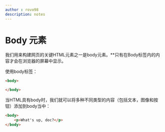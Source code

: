 ```yaml
---
author : rovo98
description: notes
---
```


# Body 元素

我们用来构建网页的关键HTML元素之一是body元素。**只有在Body标签内的内容才会在浏览器的屏幕中显示。

使用body标签：

```html
<body>

</body>
```
当HTML具有body时，我们就可以将多种不同类型的内容（包括文本，图像和按钮）添加到body当中：

```html
<body>
    <p>What's up, doc?</p>
</body>
```
